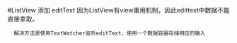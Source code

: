 #ListView 添加 editText
    因为ListView有view重用机制，因此edittext中数据不能直接拿取。
      
      解决方法是使用TextWatcher监听editText，使用一个数据容器存储相应的输入
